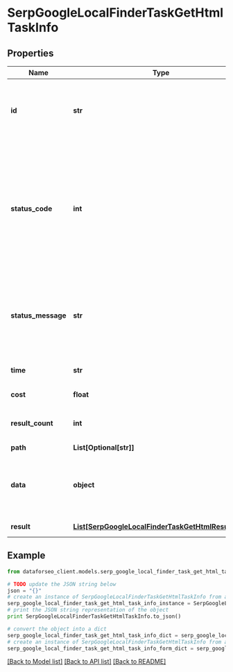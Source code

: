 # SerpGoogleLocalFinderTaskGetHtmlTaskInfo


## Properties

Name | Type | Description | Notes
------------ | ------------- | ------------- | -------------
**id** | **str** | task identifier unique task identifier in our system in the UUID format | [optional] 
**status_code** | **int** | status code of the task generated by DataForSEO, can be within the following range: 10000-60000 you can find the full list of the response codes here | [optional] 
**status_message** | **str** | informational message of the task you can find the full list of general informational messages here | [optional] 
**time** | **str** | execution time, seconds | [optional] 
**cost** | **float** | total tasks cost, USD | [optional] 
**result_count** | **int** | number of elements in the result array | [optional] 
**path** | **List[Optional[str]]** | URL path | [optional] 
**data** | **object** | contains the same parameters that you specified in the POST request | [optional] 
**result** | [**List[SerpGoogleLocalFinderTaskGetHtmlResultInfo]**](SerpGoogleLocalFinderTaskGetHtmlResultInfo.md) | array of results | [optional] 

## Example

```python
from dataforseo_client.models.serp_google_local_finder_task_get_html_task_info import SerpGoogleLocalFinderTaskGetHtmlTaskInfo

# TODO update the JSON string below
json = "{}"
# create an instance of SerpGoogleLocalFinderTaskGetHtmlTaskInfo from a JSON string
serp_google_local_finder_task_get_html_task_info_instance = SerpGoogleLocalFinderTaskGetHtmlTaskInfo.from_json(json)
# print the JSON string representation of the object
print SerpGoogleLocalFinderTaskGetHtmlTaskInfo.to_json()

# convert the object into a dict
serp_google_local_finder_task_get_html_task_info_dict = serp_google_local_finder_task_get_html_task_info_instance.to_dict()
# create an instance of SerpGoogleLocalFinderTaskGetHtmlTaskInfo from a dict
serp_google_local_finder_task_get_html_task_info_form_dict = serp_google_local_finder_task_get_html_task_info.from_dict(serp_google_local_finder_task_get_html_task_info_dict)
```
[[Back to Model list]](../README.md#documentation-for-models) [[Back to API list]](../README.md#documentation-for-api-endpoints) [[Back to README]](../README.md)


